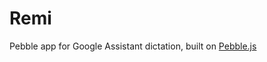# Remi

Pebble app for Google Assistant dictation, built on [Pebble.js](https://github.com/pebble/pebblejs)